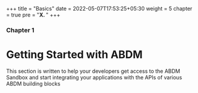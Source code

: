 +++
title = "Basics"
date = 2022-05-07T17:53:25+05:30
weight = 5
chapter = true
pre = "<b>X. </b>"
+++

### Chapter 1

# Getting Started with ABDM

This section is written to help your developers get access to the ABDM Sandbox and start integrating your applications with the APIs of various ABDM building blocks